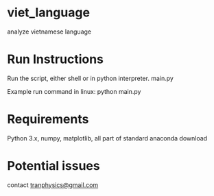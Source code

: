 # viet_language
analyze vietnamese language

# Run Instructions
Run the script, either shell or in python interpreter.
main.py

Example run command in linux: python main.py
# Requirements
Python 3.x, numpy, matplotlib, all part of standard anaconda download

# Potential issues
contact tranphysics@gmail.com

